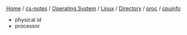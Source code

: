[Home](https://mengxianbin.github.io) /
[cs-notes](https://mengxianbin.github.io/cs-notes/site) /
[Operating System](https://mengxianbin.github.io/cs-notes/site/Operating%20System) /
[Linux](https://mengxianbin.github.io/cs-notes/site/Operating%20System/Linux) /
[Directory](https://mengxianbin.github.io/cs-notes/site/Operating%20System/Linux/Directory) /
[proc](https://mengxianbin.github.io/cs-notes/site/Operating%20System/Linux/Directory/proc) /
[cpuinfo](https://mengxianbin.github.io/cs-notes/site/Operating%20System/Linux/Directory/proc/cpuinfo)

* physical id
* processor